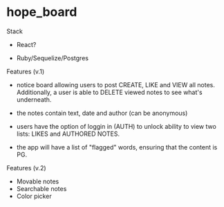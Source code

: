 # hope_board

Stack

- React? 

- Ruby/Sequelize/Postgres

Features (v.1)

- notice board allowing users to post CREATE, LIKE and VIEW all notes. Additionally, a user is able to DELETE viewed notes to see what's underneath. 

- the notes contain text, date and author (can be anonymous)

- users have the option of loggin in (AUTH) to unlock ability to view two lists: LIKES and AUTHORED NOTES.  

- the app will have a list of "flagged" words, ensuring that the content is PG.

Features (v.2)

- Movable notes
- Searchable notes
- Color picker
